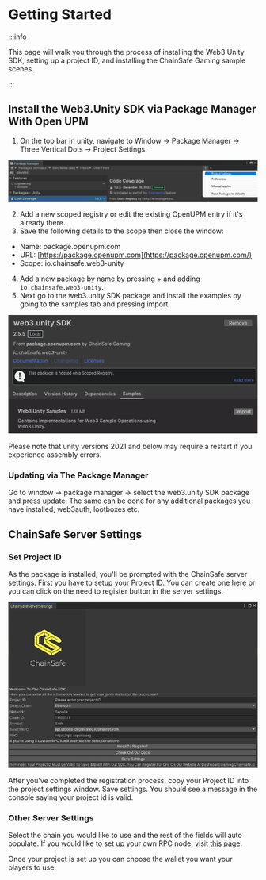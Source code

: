 ﻿---
slug: /current/getting-started
sidebar_position: 1
sidebar_label: Getting Started
---


# Getting Started

:::info

This page will walk you through the process of installing the Web3 Unity SDK, setting up a project ID, and installing the ChainSafe Gaming sample scenes.

:::


## Install the Web3.Unity SDK via Package Manager With Open UPM

1. On the top bar in unity, navigate to Window → Package Manager → Three Vertical Dots → Project Settings.
   
![](Assets/install-package.png)

2. Add a new scoped registry or edit the existing OpenUPM entry if it's already there.
3. Save the following details to the scope then close the window:
- Name: package.openupm.com
- URL: [https://package.openupm.com](https://package.openupm.com/)
- Scope: io.chainsafe.web3-unity

4. Add a new package by name by pressing + and adding ```io.chainsafe.web3-unity```.
5. Next go to the web3.unity SDK package and install the examples by going to the samples tab and pressing import.

![](Assets/import-samples.png)

Please note that unity versions 2021 and below may require a restart if you experience assembly errors.

### Updating via The Package Manager

Go to window → package manager → select the web3.unity SDK package and press update. The same can be done for any additional packages you have installed, web3auth, lootboxes etc.

## ChainSafe Server Settings
### Set Project ID

As the package is installed, you'll be prompted with the ChainSafe server settings. First you have to setup your Project ID. You can create one [here](https://dashboard.gaming.chainsafe.io/) or you can click on the need to register button in the server settings.

![](Assets/project-settings.png)

After you've completed the registration process, copy your Project ID into the project settings
window. Save settings. You should see a message in the console saying your project id is valid.

### Other Server Settings

Select the chain you would like to use and the rest of the fields will auto populate. If you would like to set up your own RPC node, visit [this page](https://docs.gaming.chainsafe.io/current/setting-up-an-rpc-node).

Once your project is set up you can choose the wallet you want your players to use.